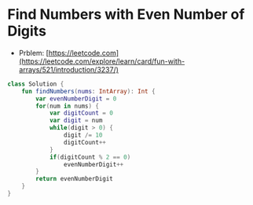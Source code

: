# Find Numbers with Even Number of Digits

- Prblem: [https://leetcode.com](https://leetcode.com/explore/learn/card/fun-with-arrays/521/introduction/3237/)

```kotlin
class Solution {
    fun findNumbers(nums: IntArray): Int {
        var evenNumberDigit = 0
        for(num in nums) {
            var digitCount = 0
            var digit = num
            while(digit > 0) {
                digit /= 10
                digitCount++
            }
            if(digitCount % 2 == 0)
                evenNumberDigit++
        }
        return evenNumberDigit
    }
}
```